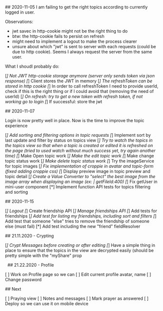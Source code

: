 ## 2020-11-05
I am failing to get the right topics according to currently logged in user.

Observations:

* jwt savec in http-cookie might not be the right thing to do
* btw: the http-cookie fails to persist on refresh
* might need to implement a logout to make the process clearer
* unsure about which "jwt" is sent to server with each requests (could be due to http cookie). Seems I always request the server from the same user.

What I shoudl probably do:

[*] Not JWT http-cookie storage anymore (server only sends token via json response)
[*] Client stores the JWT in memory
[*] The refreshToken can be stored in http cookie
[*] In order to call refreshToken I need to provide userId, check if this is the right thing or if I could avoid that (removing the need of userId)
[*] On refresh: try to get a new token with refresh token, if not working go to login
[*] If successful: store the jwt


## 2020-11-07

Login is now pretty well in place. Now is the time to improve the topic experience

[*] Add sorting and filtering options in topic requests
[*] Implement sort by last update and filter by status on topics view
[*] Try to watch the topics in the topics view so that when a topic is created or edited it is refreshed on the page (tried to used watch without much success yet, try again another time)
[*] Make Open topic work
[*] Make the edit topic work
[*] Make change topic status work
[*] Make delete topic status work
[*] Try the imageService for topic images
[*] Fix implementation of croppie in avatar and topic-form (fixed adding croppie css)
[*] Display preview image in topic preview and topic detail
[*] Create a Value Converter to "select" the best image from the image array when displaying an image (ex: | getFileId:400)
[*] Fix getUser in mini-user component
[*] Implement function API tests for topics filtering and sorting

## 2020-11-15

[*] Logout
[*] Create friendship API
[*] Manage friendships API
[*] Add tests for friendships
[*] Add test for listing my friendships, including sort and filters
[*] Add test that someone "else" tries to remove the friendship of someone else (must fail)
[*] Add test including the new "friend" fieldResolver

## 21.11.2020 - Crypting

[*] Crypt Messages before creating or after editing
[*] Have a simple thing in place to ensure that the topics in the view are decrypted easily (should be pretty simple with the "myShare" prop

 
## 21.22.2020 - Profile

[ ] Work on Profile page so we can
[ ] Edit current profile avatar, name
[ ] Change password

## Next 

[ ] Praying view
[ ] Notes and messages
[ ] Mark prayer as answered
[ ] Deploy so we can use it on mobile device